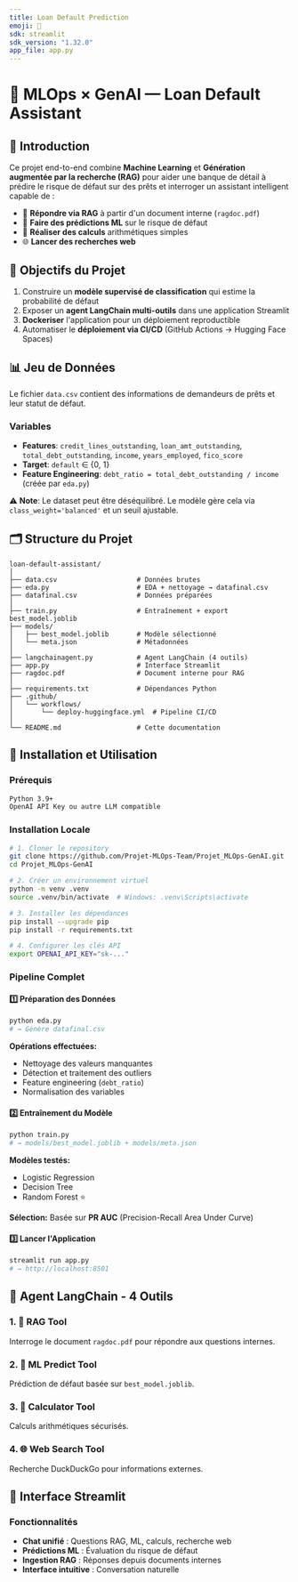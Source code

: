 ```yaml
---
title: Loan Default Prediction
emoji: 🏦
sdk: streamlit
sdk_version: "1.32.0"
app_file: app.py
---
```


# 🧠 MLOps × GenAI — Loan Default Assistant

## 🔎 Introduction

Ce projet end-to-end combine **Machine Learning** et **Génération augmentée par la recherche (RAG)** pour aider une banque de détail à prédire le risque de défaut sur des prêts et interroger un assistant intelligent capable de :

- 📄 **Répondre via RAG** à partir d'un document interne (`ragdoc.pdf`)
- 🤖 **Faire des prédictions ML** sur le risque de défaut
- 🧮 **Réaliser des calculs** arithmétiques simples
- 🌐 **Lancer des recherches web** 

## 🎯 Objectifs du Projet

1. Construire un **modèle supervisé de classification** qui estime la probabilité de défaut
2. Exposer un **agent LangChain multi-outils** dans une application Streamlit
3. **Dockeriser** l'application pour un déploiement reproductible
4. Automatiser le **déploiement via CI/CD** (GitHub Actions → Hugging Face Spaces)

## 📊 Jeu de Données

Le fichier `data.csv` contient des informations de demandeurs de prêts et leur statut de défaut.

### Variables

- **Features**: `credit_lines_outstanding`, `loan_amt_outstanding`, `total_debt_outstanding`, `income`, `years_employed`, `fico_score`
- **Target**: `default` ∈ {0, 1}
- **Feature Engineering**: `debt_ratio = total_debt_outstanding / income` (créée par `eda.py`)

⚠️ **Note**: Le dataset peut être déséquilibré. Le modèle gère cela via `class_weight='balanced'` et un seuil ajustable.

## 🗂️ Structure du Projet
```
loan-default-assistant/
│
├── data.csv                    # Données brutes
├── eda.py                      # EDA + nettoyage → datafinal.csv
├── datafinal.csv               # Données préparées
│
├── train.py                    # Entraînement + export best_model.joblib
├── models/
│   ├── best_model.joblib       # Modèle sélectionné
│   └── meta.json               # Métadonnées
│
├── langchainagent.py           # Agent LangChain (4 outils)
├── app.py                      # Interface Streamlit
├── ragdoc.pdf                  # Document interne pour RAG
│
├── requirements.txt            # Dépendances Python
├── .github/
│   └── workflows/
│       └── deploy-huggingface.yml  # Pipeline CI/CD
│
└── README.md                   # Cette documentation
```

## 🚀 Installation et Utilisation

### Prérequis
```bash
Python 3.9+
OpenAI API Key ou autre LLM compatible
```

### Installation Locale
```bash
# 1. Cloner le repository
git clone https://github.com/Projet-MLOps-Team/Projet_MLOps-GenAI.git
cd Projet_MLOps-GenAI

# 2. Créer un environnement virtuel
python -m venv .venv
source .venv/bin/activate  # Windows: .venv\Scripts\activate

# 3. Installer les dépendances
pip install --upgrade pip
pip install -r requirements.txt

# 4. Configurer les clés API
export OPENAI_API_KEY="sk-..."
```

### Pipeline Complet

#### 1️⃣ Préparation des Données
```bash
python eda.py
# → Génère datafinal.csv
```

**Opérations effectuées:**
- Nettoyage des valeurs manquantes
- Détection et traitement des outliers
- Feature engineering (`debt_ratio`)
- Normalisation des variables

#### 2️⃣ Entraînement du Modèle
```bash
python train.py
# → models/best_model.joblib + models/meta.json
```

**Modèles testés:**
- Logistic Regression
- Decision Tree
- Random Forest ⭐

**Sélection:** Basée sur **PR AUC** (Precision-Recall Area Under Curve)

#### 3️⃣ Lancer l'Application
```bash
streamlit run app.py
# → http://localhost:8501
```

## 🧩 Agent LangChain - 4 Outils

### 1. 📄 RAG Tool
Interroge le document `ragdoc.pdf` pour répondre aux questions internes.

### 2. 🤖 ML Predict Tool
Prédiction de défaut basée sur `best_model.joblib`.

### 3. 🧮 Calculator Tool
Calculs arithmétiques sécurisés.

### 4. 🌐 Web Search Tool
Recherche DuckDuckGo pour informations externes.

## 💬 Interface Streamlit

### Fonctionnalités

- **Chat unifié** : Questions RAG, ML, calculs, recherche web
- **Prédictions ML** : Évaluation du risque de défaut
- **Ingestion RAG** : Réponses depuis documents internes
- **Interface intuitive** : Conversation naturelle
